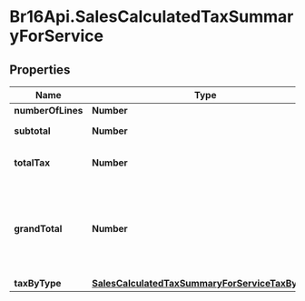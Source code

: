 # Br16Api.SalesCalculatedTaxSummaryForService

## Properties
Name | Type | Description | Notes
------------ | ------------- | ------------- | -------------
**numberOfLines** | **Number** | Count of lines | [optional] 
**subtotal** | **Number** | sum of all line tax attribute | [optional] 
**totalTax** | **Number** | sum of all line lineAmount attribute | [optional] 
**grandTotal** | **Number** | sum of all line lineAmount attribute - sum of all line tax attribute - sum of all line lineTaxedDiscount attribute | [optional] 
**taxByType** | [**SalesCalculatedTaxSummaryForServiceTaxByType**](SalesCalculatedTaxSummaryForServiceTaxByType.md) |  | [optional] 


